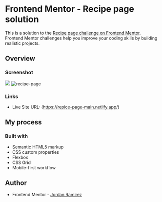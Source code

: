 # Frontend Mentor - Recipe page solution

This is a solution to the [Recipe page challenge on Frontend Mentor](https://www.frontendmentor.io/challenges/recipe-page-KiTsR8QQKm). Frontend Mentor challenges help you improve your coding skills by building realistic projects. 

## Overview

### Screenshot

![](./screenshot.jpg)
![recipe-page](https://github.com/RamirezJordan/recipe-page-main-FM/assets/167382330/0f2e32b7-6152-4e89-8197-5ff3ca772d75)


### Links

- Live Site URL: (https://repice-page-main.netlify.app/)

## My process

### Built with

- Semantic HTML5 markup
- CSS custom properties
- Flexbox
- CSS Grid
- Mobile-first workflow


## Author

- Frontend Mentor - [Jordan Ramírez](https://www.frontendmentor.io/profile/RamirezJordan)
